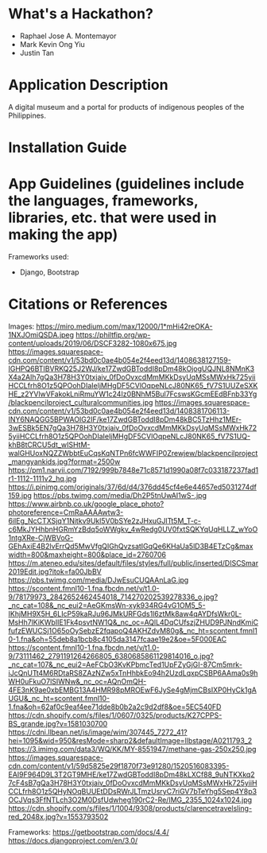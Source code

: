 # What's a Hackathon?
- Raphael Jose A. Montemayor
- Mark Kevin Ong Yiu
- Justin Tan

# Application Description
A digital museum and a portal for products of indigenous peoples of the Philippines.

# Installation Guide


# App Guidelines (guidelines include the languages, frameworks, libraries, etc. that were used in making the app)
Frameworks used:
  - Django, Bootstrap

# Citations or References

Images:
https://miro.medium.com/max/12000/1*mHi42reOKA-1NXJOmiQSDA.jpeg
https://philtfip.org/wp-content/uploads/2019/06/DSCF3282-1080x675.jpg
https://images.squarespace-cdn.com/content/v1/53bd0c0ae4b054e2f4eed13d/1408638127159-IGHPQ6BTIBVRKQ25J2WJ/ke17ZwdGBToddI8pDm48kOjogUQJNL8NMnK3X4a2AIh7gQa3H78H3Y0txjaiv_0fDoOvxcdMmMKkDsyUqMSsMWxHk725yiiHCCLfrh8O1z5QPOohDIaIeljMHgDF5CVlOqpeNLcJ80NK65_fV7S1UUZeSXKHE_z2YVlwVFakokLniRmuYW1c24Iz0BNhM5Bul7FcswsKGcmEEdBFnb33Yg/blackpencilproject_culturalcommunities.jpg
https://images.squarespace-cdn.com/content/v1/53bd0c0ae4b054e2f4eed13d/1408381706113-INY6NAQGG5BPWAOIG2IF/ke17ZwdGBToddI8pDm48kBC5TzHhz1MEr-3wESBk5EN7gQa3H78H3Y0txjaiv_0fDoOvxcdMmMKkDsyUqMSsMWxHk725yiiHCCLfrh8O1z5QPOohDIaIeljMHgDF5CVlOqpeNLcJ80NK65_fV7S1UQ-khB8tCRCU5dt_wISHtM-walGHUoxNQZZWbbtEuCqsKqNTPn6fcWWFIP0Zrewjew/blackpencilproject_mangyankids.jpg?format=2500w
https://pm1.narvii.com/7192/999b7848e71c8571d1990a08f7c033187237fad1r1-1112-1111v2_hq.jpg
https://i.pinimg.com/originals/37/6d/d4/376dd45cf4e6e44657ed5031274df159.jpg
https://pbs.twimg.com/media/Dh2P5tnUwAI1wS-.jpg
https://www.airbnb.co.uk/google_place_photo?photoreference=CmRaAAAAwtw3-6ilEg_NcCTXSjqY1Nitkv9Ukl5V0bSYe2zJHxuGJlTt5M_T-c-c6MkJYHhbnHGRmYzBdq5oWWgkv_4wRedg0UV0fxtSQKYqUqHLLZ_wYoO1ntgXRe-CjWBVoG-GEhAxiE4B2lvErrQd5MwVfgQIGhQvzsatIGqQe6KHaUa5lD3B4ETzCg&maxwidth=800&maxheight=800&place_id=2760706	
https://m.ateneo.edu/sites/default/files/styles/full/public/inserted/DISCSmar2019Edit.jpg?itok=fa00JbBV
https://pbs.twimg.com/media/DJwEsuCUQAAnLaG.jpg
https://scontent.fmnl10-1.fna.fbcdn.net/v/t1.0-9/78179973_2842652462454018_714270202539278336_o.jpg?_nc_cat=108&_nc_eui2=AeGKmsWn-xyk934RG4vG1OM5_5-IKhjMH9X5H_6LIcP59kaRJu96JMkURFGds1l6ztMk8aw4qAYDfsWkr0L-MsHh7lKiKWbIIE1Fk4psvtNW1Q&_nc_oc=AQlL4DqCUfszjZHUD9PJNndKmiCfufzEWUCSj1O65oOySebzE2fqapoQ4AKHZdvM80g&_nc_ht=scontent.fmnl10-1.fna&oh=55deb8a1bcb8c4105da3147fcaae19e2&oe=5F000EAC
https://scontent.fmnl10-1.fna.fbcdn.net/v/t1.0-9/73111462_2791191264266805_6380685861129814016_o.jpg?_nc_cat=107&_nc_eui2=AeFCbO3KvKPbmcTed1UpFZyGjGI-87Cm5mrk-iJcQnUTt4M6RDtaRS8ZAzNZw5xTnHhbkEo94h2UzdLqxpCSBP6AAma0s9hWH0uFkuO7lSIWNw&_nc_oc=AQnOmQH-4FE3nK9ae0xbEMBG13A4HMR98pMROEwF6JySe4gMjmCBsIXP0HyCk1gAUGU&_nc_ht=scontent.fmnl10-1.fna&oh=62af0c9eaf4ee71dde8b0b2a2c9d2df8&oe=5EC540FD
https://cdn.shopify.com/s/files/1/0607/0325/products/K27CPPS-BS_grande.jpg?v=1581030700
https://cdni.llbean.net/is/image/wim/307445_7272_41?hei=1095&wid=950&resMode=sharp2&defaultImage=llbstage/A0211793_2
https://3.imimg.com/data3/WQ/KK/MY-8551947/methane-gas-250x250.jpg
https://images.squarespace-cdn.com/content/v1/59d5825e29f1870f73e91280/1520516083395-EAI9F964D9L3T2GT9MHE/ke17ZwdGBToddI8pDm48kLXCf88_9uNTKXkq27cF4sB7gQa3H78H3Y0txjaiv_0fDoOvxcdMmMKkDsyUqMSsMWxHk725yiiHCCLfrh8O1z5QHyNOqBUUEtDDsRWrJLTmzUsryC7riGV7bTeYhg5Sep4Y8p3OCJVqs3FfNTLch3O2M0DsfUdwheg190rC2-Re/IMG_2355_1024x1024.jpg
https://cdn.shopify.com/s/files/1/1004/9308/products/clarencetravelsling-red_2048x.jpg?v=1553793502
  
Frameworks:
https://getbootstrap.com/docs/4.4/
https://docs.djangoproject.com/en/3.0/
